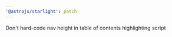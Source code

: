 ```yaml
---
'@astrojs/starlight': patch
---
```


Don't hard-code nav height in table of contents highlighting script
